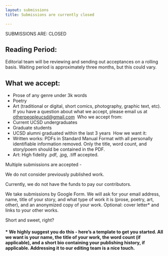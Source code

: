 ```yaml
---
layout: submissions
title: Submissions are currently closed

---
```

SUBMISSIONS ARE: CLOSED

## Reading Period:

Editorial team will be reviewing and sending out acceptances on a rolling basis. Waiting period is approximately three months, but this could vary.

## ‍What we accept:

* Prose of any genre under 3k words
* Poetry
* Art (traditional or digital, short comics, photography, graphic text, etc).
  ‍
  If you have a question about what we accept, please email us at otherpeopleucsd@gmail.com
  ‍
  Who we accept from:
* Current UCSD undergraduates
* Graduate students
* UCSD alumni graduated within the last 3 years
  ‍
  How we want it:
* Written works: PDFs in Standard Manual Format with all personally identifiable information removed. Only the title, word count, and story/poem should be contained in the PDF.
* Art: High fidelity .pdf, .jpg, .tiff accepted. 

Multiple submissions are accepted -

We do not consider previously published work.

Currently, we do not have the funds to pay our contributors. 

We take submissions by Google Form. We will ask for your email address, name, title of your story, and what type of work it is (prose, poetry, art, other), and an anonymized copy of your work. Optional: cover letter* and links to your other works.

Short and sweet, right?

#### * We highly suggest you do this - here’s a template to get you started. All we want is your name, the title of your work, the word count (if applicable), and a short bio containing your publishing history, if applicable. Addressing it to our editing team is a nice touch.